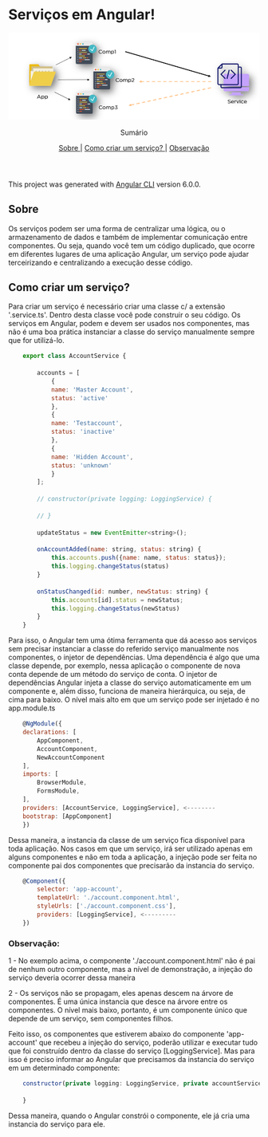 # Serviços em Angular!

<img src="./src/assets/angularServices.png"/>

<p align="center">
     Sumário
      <p align="center">
  <a href="#sobre"> Sobre </a> |
  <a href="#como-criar-um-serviço"> Como criar um serviço? </a> |
  <a href="#observação"> Observação </a>      
       <br />
    <br />
    <h1 align="center">
 </h1>
  </p>
</p>

This project was generated with [Angular CLI](https://github.com/angular/angular-cli) version 6.0.0.
## Sobre 
<p>Os serviços podem ser uma forma de centralizar uma lógica, ou o armazenamento de dados e também de implementar comunicação entre componentes. Ou seja, quando você tem um código duplicado, que ocorre em diferentes lugares de uma aplicação Angular, um serviço pode ajudar terceirizando e centralizando a execução desse código.</p>

## Como criar um serviço?

<p>Para criar um serviço é necessário criar uma classe c/ a extensão '.service.ts'. Dentro desta classe você pode construir o seu código. Os serviços em Angular, podem e devem ser usados nos componentes, mas não é uma boa prática instanciar a classe do serviço manualmente sempre que for utilizá-lo.</p>

```javascript
    export class AccountService {

        accounts = [
            {
            name: 'Master Account',
            status: 'active'
            },
            {
            name: 'Testaccount',
            status: 'inactive'
            },
            {
            name: 'Hidden Account',
            status: 'unknown'
            }
        ];

        // constructor(private logging: LoggingService) {

        // }

        updateStatus = new EventEmitter<string>();

        onAccountAdded(name: string, status: string) {
            this.accounts.push({name: name, status: status});
            this.logging.changeStatus(status)
        }
        
        onStatusChanged(id: number, newStatus: string) {
            this.accounts[id].status = newStatus;
            this.logging.changeStatus(newStatus)
        }
    } 
```

<p> Para isso, o Angular tem uma ótima ferramenta que dá acesso aos serviços sem precisar instanciar a classe do referido serviço manualmente nos componentes, o injetor de dependências. Uma dependência é algo que uma classe depende, por exemplo, nessa aplicação o componente de nova conta depende de um método do serviço de conta. O injetor de dependências Angular injeta a classe do serviço automaticamente em um componente e, além disso, funciona de maneira hierárquica, ou seja, de cima para baixo. O nível mais alto em que um serviço pode ser injetado é no app.module.ts</p>

```javascript
    @NgModule({
    declarations: [
        AppComponent,
        AccountComponent,
        NewAccountComponent
    ],
    imports: [
        BrowserModule,
        FormsModule,
    ],
    providers: [AccountService, LoggingService], <--------
    bootstrap: [AppComponent]
    })
```
<p>Dessa maneira, a instancia da classe de um serviço fica disponível para toda aplicação. Nos casos em que um serviço, irá ser utilizado apenas em alguns componentes e não em toda a aplicação, a injeção pode ser feita no componente pai dos componentes que precisarão da instancia do serviço.</p>

```javascript
    @Component({
        selector: 'app-account',
        templateUrl: './account.component.html',
        styleUrls: ['./account.component.css'],
        providers: [LoggingService], <---------
    })
```

<h3>Observação:</h3>
<p> 1 - No exemplo acima, o componente './account.component.html' não é pai de nenhum outro componente, mas a nível de demonstração, a injeção do serviço deveria ocorrer dessa maneira</p>
<p> 2 - Os serviços não se propagam, eles apenas descem na árvore de componentes. É uma única instancia que desce na árvore entre os componentes. O nível mais baixo, portanto, é um componente único que depende de um serviço, sem componentes filhos.</p>

<p>Feito isso, os componentes que estiverem abaixo do componente 'app-account' que recebeu a injeção do serviço, poderão utilizar e executar tudo que foi construído dentro da classe do serviço [LoggingService]. Mas para isso é preciso informar ao Angular que precisamos da instancia do serviço em um determinado componente:</p>

```javascript
    constructor(private logging: LoggingService, private accountService: AccountService) {

    }
```

<p>Dessa maneira, quando o Angular constrói o componente, ele já cria uma instancia do serviço para ele.</p>

